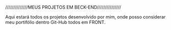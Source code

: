 //////////////MEUS PROJETOS EM BECK-END///////////////


Aqui estará todos os projetos desenvolvido por mim, onde posso considerar meu portifólio dentro Git-Hub todos em FRONT.